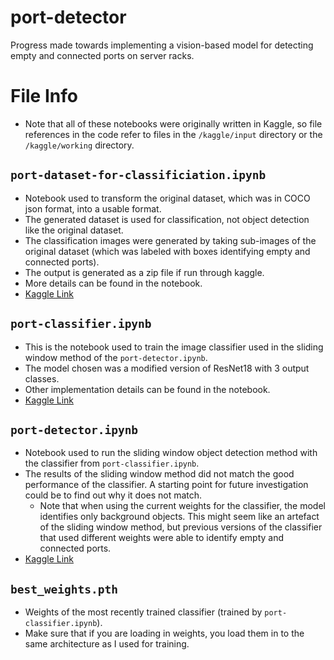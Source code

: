 # port-detector
Progress made towards implementing a vision-based model for detecting empty and connected ports on server racks.

# File Info
* Note that all of these notebooks were originally written in Kaggle, so file references in the code refer to files in the `/kaggle/input` directory or the `/kaggle/working` directory.

## `port-dataset-for-classificiation.ipynb`
* Notebook used to transform the original dataset, which was in COCO json format, into a usable format.
* The generated dataset is used for classification, not object detection like the original dataset.
* The classification images were generated by taking sub-images of the original dataset (which was labeled with boxes identifying empty and connected ports).
* The output is generated as a zip file if run through kaggle.
* More details can be found in the notebook.
* [Kaggle Link](https://www.kaggle.com/code/larsenbier/port-dataset-for-classification)

## `port-classifier.ipynb`
* This is the notebook used to train the image classifier used in the sliding window method of the `port-detector.ipynb`.
* The model chosen was a modified version of ResNet18 with 3 output classes.
* Other implementation details can be found in the notebook.
* [Kaggle Link](https://www.kaggle.com/code/larsenbier/port-classifier)

## `port-detector.ipynb`
* Notebook used to run the sliding window object detection method with the classifier from `port-classifier.ipynb`.
* The results of the sliding window method did not match the good performance of the classifier. A starting point for future investigation could be to find out why it does not match.
  * Note that when using the current weights for the classifier, the model identifies only background objects. This might seem like an artefact of the sliding window method, but previous versions of the classifier that used different weights were able to identify empty and connected ports.
* [Kaggle Link](https://www.kaggle.com/code/larsenbier/port-detector)

## `best_weights.pth`
* Weights of the most recently trained classifier (trained by `port-classifier.ipynb`).
* Make sure that if you are loading in weights, you load them in to the same architecture as I used for training.
